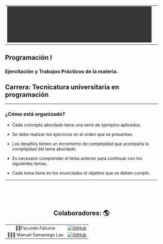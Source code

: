 <table>
  <tbody>
    <tr>
      <td>
        <img src='https://github.com/caidevOficial/Logos/blob/master/Instituciones/utn_logo_p1.gif?raw=true' width='800'>
      <td>
    </tr>
  </tbody>
</table>

## Programaci&oacute;n I

### Ejercitación y Trabajos Pr&aacute;cticos de la materia.
## **Carrera: Tecnicatura universitaria en programaci&oacute;n**

-----

### ¿Cómo está organizado?
 
* Cada concepto abordado tiene una serie de ejemplos aplicados. 

* Se debe realizar los ejercicios en el orden que se presentan.

* Los desaf&iacute;os tienen un incremento de complejidad que acompaña la complejidad del tema abordado.

* Es necesario comprender el tema anterior para continuar con los siguientes temas.

* Cada tema tiene en los enunciados el objetivo que se deben cumplir.

-----
<br><br><br>

<table align='center'>
    <theader>
        <h2 align='center'>Colaboradores: 🌎</h2>
    </theader>
    <tbody>
        <tr align='center'>
            <td>
                🦹🏻Facundo Falcone
            </td>
            <td>
                <a href="https://github.com/caidevOficial/">
                    <img alt="GitHub" src="https://img.shields.io/badge/GitHub-%2312100E.svg?&style=for-the-badge&logo=Github&logoColor=blue" width="125px" height="30px" />
                </a>
            </td>
        </tr>
        <tr align='center'>
            <td>
                🦸🏻‍♂️ Manuel Samaniego Lao
            </td>
            <td>
                <a href="https://github.com/">
                    <img alt="GitHub" src="https://img.shields.io/badge/GitHub-%2312100E.svg?&style=for-the-badge&logo=Github&logoColor=yellow" width="125px" height="30px" />
                </a>
            </td>
        </tr>
    </tbody>
</table>